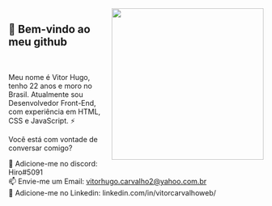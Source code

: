 <img align="right" src="https://www.grmdocumentmanagement.com/wp-content/uploads/2020/10/medical-coding-workflow.png" width="300"/>

## 👋 Bem-vindo ao meu github
<br>
<p>Meu nome é Vitor Hugo, tenho 22 anos e moro no Brasil. Atualmente sou Desenvolvedor Front-End, com experiência em HTML, CSS e JavaScript. ⚡</p>

<p>Você está com vontade de conversar comigo?</p>

💬 Adicione-me no discord: Hiro#5091 <br>
📫 Envie-me um Email: vitorhugo.carvalho2@yahoo.com.br<br>
👥 Adicione-me no Linkedin: <a>linkedin.com/in/vitorcarvalhoweb/</a><br>